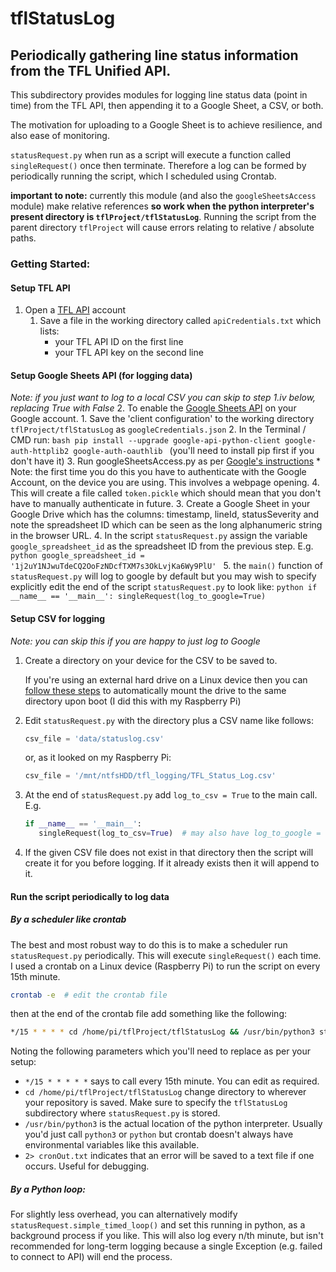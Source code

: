 # tflStatusLog
## Periodically gathering line status information from the TFL Unified API. 

This subdirectory provides modules for logging line status data (point in time) from the TFL API, then appending it to 
a Google Sheet, a CSV, or both. 

The motivation for uploading to a Google Sheet is to achieve resilience, and also ease of monitoring. 

`statusRequest.py` when run as a script will execute a function called `singleRequest()` once then terminate. Therefore 
a log can be formed by periodically running the script, which I scheduled using Crontab.

**important to note:** currently this module (and also the `googleSheetsAccess` module) make relative references **so 
work when the python interpreter's present directory is `tflProject/tflStatusLog`**. Running the script from the parent
directory `tflProject` will cause errors relating to relative / absolute paths. 

### Getting Started:
#### Setup TFL API
1. Open a [TFL API](https://api-portal.tfl.gov.uk) account
    1. Save a file in the working directory called `apiCredentials.txt` which lists:
        * your TFL API ID on the first line
        * your TFL API key on the second line
#### Setup Google Sheets API (for logging data)
_Note: if you just want to log to a local CSV you can skip to step 1.iv below, replacing True with False_
2. To enable the [Google Sheets API](https://developers.google.com/sheets/api/quickstart/python) on your Google account.
    1. Save the 'client configuration' to the working directory `tflProject/tflStatusLog` as `googleCredentials.json`
    2. In the Terminal / CMD run: 
        ```bash
        pip install --upgrade google-api-python-client google-auth-httplib2 google-auth-oauthlib
        ```
        (you'll need to install pip first if you don't have it)
    3. Run googleSheetsAccess.py as per [Google's instructions](https://developers.google.com/sheets/api/quickstart/python)
        * Note: the first time you do this you have to authenticate with the Google Account, on the device you are using. 
        This involves a webpage opening.
    4. This will create a file called `token.pickle` which should mean that you don't have to manually authenticate in 
    future.
3. Create a Google Sheet in your Google Drive which has the columns: timestamp, lineId, statusSeverity and note the
spreadsheet ID which can be seen as the long alphanumeric string in the browser URL.
4. In the script `statusRequest.py` assign the variable `google_spreadsheet_id` as the spreadsheet ID from the previous
step. E.g.
    ```python
    google_spreadsheet_id = '1j2uY1NJwuTdeCQ2OoFzNDcfTXM7s3OkLvjKa6Wy9PlU'
    ``` 
5. the `main()` function of `statusRequest.py` will log to google by default but you may wish to specify explicitly edit 
the end of the script `statusRequest.py` to look like:
    ```python
    if __name__ == '__main__':
       singleRequest(log_to_google=True) 
    ```
#### Setup CSV for logging
_Note: you can skip this if you are happy to just log to Google_
1. Create a directory on your device for the CSV to be saved to. 

    If you're using an external hard drive on a Linux device 
    then you can [follow these steps](https://www.raspberrypi.org/documentation/configuration/external-storage.md) to
    automatically mount the drive to the same directory upon boot (I did this with my Raspberry Pi)
2.  Edit `statusRequest.py` with the directory plus a CSV name like follows:
    ```python
    csv_file = 'data/statuslog.csv'
    ```
    or, as it looked on my Raspberry Pi:
    ```python
    csv_file = '/mnt/ntfsHDD/tfl_logging/TFL_Status_Log.csv'
    ```
3. At the end of `statusRequest.py` add `log_to_csv = True` to the main call. E.g.
    ```python
    if __name__ == '__main__':
       singleRequest(log_to_csv=True)  # may also have log_to_google = True
    ```
4. If the given CSV file does not exist in that directory then the script will create it for you before logging. 
If it already exists then it will append to it. 
#### Run the script periodically to log data
##### By a scheduler like crontab
The best and most robust way to do this is to make a scheduler run `statusRequest.py` periodically. This will execute 
`singleRequest()` each time. I used a crontab on a Linux device (Raspberry Pi) to run the script on every 15th minute. 

```bash
crontab -e  # edit the crontab file
```
then at the end of the crontab file add something like the following:
```bash
*/15 * * * * cd /home/pi/tflProject/tflStatusLog && /usr/bin/python3 statusRequest.py 2> cronOut.txt
```
Noting the following parameters which you'll need to replace as per your setup:
 * `*/15 * * * * *` says to call every 15th minute. You can edit as required. 
 * `cd /home/pi/tflProject/tflStatusLog` change directory to wherever your repository is saved. Make sure to specify the 
 `tflStatusLog` subdirectory where `statusRequest.py` is stored. 
 * `/usr/bin/python3` is the actual location of the python interpreter. Usually you'd just call `python3` or `python` 
 but crontab doesn't always have environmental variables like this available. 
 * `2> cronOut.txt` indicates that an error will be saved to a text file if one occurs. Useful for debugging.
##### By a Python loop:
For slightly less overhead, you can alternatively modify `statusRequest.simple_timed_loop()` and set this running in python, as a background 
process if you like. This will also log every n/th minute, but isn't recommended for long-term logging because a 
single Exception (e.g. failed to connect to API) will end the process.

